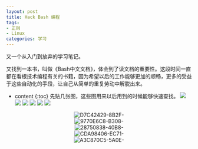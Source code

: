 ```yaml
---
layout: post
title: Hack Bash 编程
tags:
- 正则
- Linux
categories: 学习
---
```

又一个从入门到放弃的学习笔记。

又找到一本书，叫做《Bash中文文档》，体会到了读文档的重要性。这段时间一直都在看根技术编程有关的书籍，因为希望以后的工作能够更加的顺畅，更多的受益于这些自动化的手段，让自己从简单的重复劳动中解脱出来。






* content
{:toc}
先贴几张图，这些图用来以后用到的时候能够快速查找。
![](http://i1.piimg.com/593397/c2024966e78b43f8.png)
![](http://i1.piimg.com/593397/93253d896bfe56ab.jpg)
![](http://i1.piimg.com/593397/c100d4a613392561.jpg)
![](http://i1.piimg.com/593397/e279be21c7c06531.jpg)
![](http://i1.piimg.com/593397/5a465ea6616a334b.jpg)
![](http://i1.piimg.com/593397/6848a9fc268c3469.jpg)


<p style="text-align:center" contentEditable=true><img src="http://i1.piimg.com/593397/c2024966e78b43f8s.png" alt="D7C42429-8B2F-"/><br/><img src="http://i1.piimg.com/593397/93253d896bfe56abs.jpg" alt="9770E6C8-B308-"/><br/><img src="http://i1.piimg.com/593397/c100d4a613392561s.jpg" alt="28750838-40B8-"/><br/><img src="http://i1.piimg.com/593397/5a465ea6616a334bs.jpg" alt="CDA98406-EC71-"/><br/><img src="http://i1.piimg.com/593397/6848a9fc268c3469s.jpg" alt="A3C870C5-5A0E-"/><br/></p>